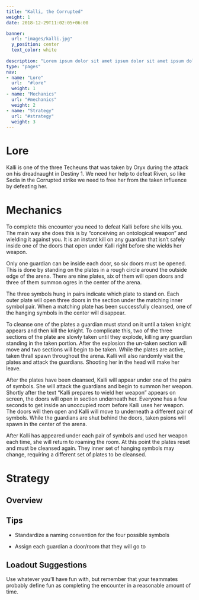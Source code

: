 ```yaml
---
title: "Kalli, the Corrupted"
weight: 1
date: 2018-12-29T11:02:05+06:00

banner:
  url: "images/kalli.jpg"
  y_position: center
  text_color: white
  
description: "Lorem ipsum dolor sit amet ipsum dolor sit amet ipsum dolor sit amet"
type: "pages"
nav:
- name: "Lore"
  url:  "#lore"
  weight: 1
- name: "Mechanics"
  url: "#mechanics"
  weight: 2
- name: "Strategy"
  url: "#strategy"
  weight: 3
---
```


# Lore

Kalli is one of the three Techeuns that was taken by Oryx during the attack on his dreadnaught in Destiny 1. We need her help to defeat Riven, so like Sedia in the Corrupted strike we need to free her from the taken influence by defeating her.

# Mechanics

To complete this encounter you need to defeat Kalli before she kills you. The main way she does this is by “conceiving an ontological weapon” and wielding it against you. It is an instant kill on any guardian that isn’t safely inside one of the doors that open under Kalli right before she wields her weapon.

Only one guardian can be inside each door, so six doors must be opened. This is done by standing on the plates in a rough circle around the outside edge of the arena. There are nine plates, six of them will open doors and three of them summon ogres in the center of the arena.

The three symbols hung in pairs indicate which plate to stand on. Each outer plate will open three doors in the section under the matching inner symbol pair. When a matching plate has been successfully cleansed, one of the hanging symbols in the center will disappear.

To cleanse one of the plates a guardian must stand on it until a taken knight appears and then kill the knight. To complicate this, two of the three sections of the plate are slowly taken until they explode, killing any guardian standing in the taken portion. After the explosion the un-taken section will move and two sections will begin to be taken. While the plates are active, taken thrall spawn throughout the arena. Kalli will also randomly visit the plates and attack the guardians. Shooting her in the head will make her leave.

After the plates have been cleansed, Kalli will appear under one of the pairs of symbols. She will attack the guardians and begin to summon her weapon. Shortly after the text “Kalli prepares to wield her weapon” appears on screen, the doors will open in section underneath her. Everyone has a few seconds to get inside an unoccupied room before Kalli uses her weapon. The doors will then open and Kalli will move to underneath a different pair of symbols. While the guardians are shut behind the doors, taken psions will spawn in the center of the arena.

After Kalli has appeared under each pair of symbols and used her weapon each time, she will return to roaming the room. At this point the plates reset and must be cleansed again. They inner set of hanging symbols may change, requiring a different set of plates to be cleansed.

# Strategy

## Overview

## Tips

- Standardize a naming convention for the four possible symbols

- Assign each guardian a door/room that they will go to

## Loadout Suggestions

Use whatever you’ll have fun with, but remember that your teammates probably define fun as completing the encounter in a reasonable amount of time.
